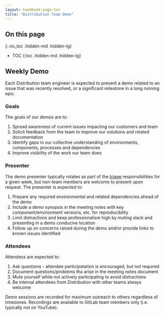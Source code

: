 ```yaml
---
layout: handbook-page-toc
title: "Distribution Team Demo"
---
```


## On this page
{:.no_toc .hidden-md .hidden-lg}

- TOC
{:toc .hidden-md .hidden-lg}

## Weekly Demo ##

Each Distribution team engineer is expected to present a demo related to an issue that was recently resolved, or a significant milestone in a long running epic.

### Goals ###
The goals of our demos are to:
1. Spread awareness of current issues impacting our customers and team
1. Solicit feedback from the team to improve our solutions and related documentation
1. Identify gaps in our collective understanding of environments, components, processes and dependencies
1. Improve visibility of the work our team does

### Presenter ###
The demo presenter typically rotates as part of the [triage](triage.html) responsibilities for a given week, but non-team members are welcome to present upon request. The presenter is expected to:
1. Prepare any required environmental and related dependencies ahead of the demo
1. Include a demo synopsis in the meeting notes with key component/environment versions, etc. for reproducibility
1. Limit distractions and keep professionalism high by muting slack and presenting in a demo conducive location
1. Follow up on concerns raised during the demo and/or provide links to known issues identified

### Attendees ###
Attendess are expected to:
1. Ask questions - attendee participatation is encouraged, but not required
1. Document questions/problems tha arise in the meeting notes document
1. Mute yourself while not actively participating to avoid distractions
1. Be internal attendees from Distribution with other teams always welcome

Demo sessions are recorded for maximum outreach to others regardless of timezones. Recordings are available to GitLab team members only (i.e. typically not on YouTube).
